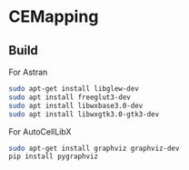 # CEMapping

## Build

For Astran
``` bash
sudo apt-get install libglew-dev
sudo apt install freeglut3-dev
sudo apt install libwxbase3.0-dev
sudo apt install libwxgtk3.0-gtk3-dev
```

For AutoCellLibX
```bash
sudo apt-get install graphviz graphviz-dev
pip install pygraphviz
```